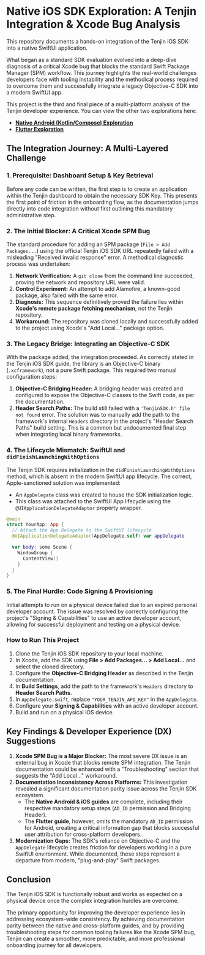 # Native iOS SDK Exploration: A Tenjin Integration & Xcode Bug Analysis

This repository documents a hands-on integration of the Tenjin iOS SDK into a native SwiftUI application.

What began as a standard SDK evaluation evolved into a deep-dive diagnosis of a critical Xcode bug that blocks the standard Swift Package Manager (SPM) workflow. This journey highlights the real-world challenges developers face with tooling instability and the methodical process required to overcome them and successfully integrate a legacy Objective-C SDK into a modern SwiftUI app.

This project is the third and final piece of a multi-platform analysis of the Tenjin developer experience. You can view the other two explorations here:
* [**Native Android (Kotlin/Compose) Exploration**](https://github.com/komangsidhiartha/tenjin-sdk-exploratory-android-compose)
* [**Flutter Exploration**](https://github.com/komangsidhiartha/tenjin_exploratory_sample_flutter)

## The Integration Journey: A Multi-Layered Challenge

### 1. Prerequisite: Dashboard Setup & Key Retrieval

Before any code can be written, the first step is to create an application within the Tenjin dashboard to obtain the necessary SDK Key. This presents the first point of friction in the onboarding flow, as the documentation jumps directly into code integration without first outlining this mandatory administrative step.

### 2. The Initial Blocker: A Critical Xcode SPM Bug

The standard procedure for adding an SPM package (`File > Add Packages...`) using the official Tenjin iOS SDK URL repeatedly failed with a misleading "Received invalid response" error. A methodical diagnostic process was undertaken:
1.  **Network Verification:** A `git clone` from the command line succeeded, proving the network and repository URL were valid.
2.  **Control Experiment:** An attempt to add Alamofire, a known-good package, also failed with the same error.
3.  **Diagnosis:** This sequence definitively proved the failure lies within **Xcode's remote package fetching mechanism**, not the Tenjin repository.
4.  **Workaround:** The repository was cloned locally and successfully added to the project using Xcode's "Add Local..." package option.

### 3. The Legacy Bridge: Integrating an Objective-C SDK

With the package added, the integration proceeded. As correctly stated in the Tenjin iOS SDK guide, the library is an Objective-C binary (`.xcframework`), not a pure Swift package. This required two manual configuration steps:
1.  **Objective-C Bridging Header:** A bridging header was created and configured to expose the Objective-C classes to the Swift code, as per the documentation.
2.  **Header Search Paths:** The build still failed with a `'TenjinSDK.h' file not found` error. The solution was to manually add the path to the framework's internal `Headers` directory in the project's "Header Search Paths" build setting. This is a common but undocumented final step when integrating local binary frameworks.

### 4. The Lifecycle Mismatch: SwiftUI and `didFinishLaunchingWithOptions`

The Tenjin SDK requires initialization in the `didFinishLaunchingWithOptions` method, which is absent in the modern SwiftUI app lifecycle. The correct, Apple-sanctioned solution was implemented:
* An `AppDelegate` class was created to house the SDK initialization logic.
* This class was attached to the SwiftUI App lifecycle using the `@UIApplicationDelegateAdaptor` property wrapper.

```swift
@main
struct YourApp: App {
  // Attach the App Delegate to the SwiftUI lifecycle
  @UIApplicationDelegateAdaptor(AppDelegate.self) var appDelegate

  var body: some Scene {
    WindowGroup {
      ContentView()
    }
  }
}
```

### 5. The Final Hurdle: Code Signing & Provisioning

Initial attempts to run on a physical device failed due to an expired personal developer account. The issue was resolved by correctly configuring the project's "Signing & Capabilities" to use an active developer account, allowing for successful deployment and testing on a physical device.

### How to Run This Project

1.  Clone the Tenjin iOS SDK repository to your local machine.
2.  In Xcode, add the SDK using **File > Add Packages... > Add Local...** and select the cloned directory.
3.  Configure the **Objective-C Bridging Header** as described in the Tenjin documentation.
4.  In **Build Settings**, add the path to the framework's `Headers` directory to **Header Search Paths**.
5.  In `AppDelegate.swift`, replace `"YOUR_TENJIN_API_KEY"` in the `AppDelegate`.
6.  Configure your **Signing & Capabilities** with an active developer account.
7.  Build and run on a physical iOS device.

## Key Findings & Developer Experience (DX) Suggestions

1.  **Xcode SPM Bug is a Major Blocker:** The most severe DX issue is an external bug in Xcode that blocks remote SPM integration. The Tenjin documentation could be enhanced with a "Troubleshooting" section that suggests the "Add Local..." workaround.
2.  **Documentation Inconsistency Across Platforms:** This investigation revealed a significant documentation parity issue across the Tenjin SDK ecosystem.
    * The **Native Android & iOS guides** are complete, including their respective mandatory setup steps (`AD_ID` permission and Bridging Header).
    * The **Flutter guide**, however, omits the mandatory `AD_ID` permission for Android, creating a critical information gap that blocks successful user attribution for cross-platform developers.
3.  **Modernization Gaps:** The SDK's reliance on Objective-C and the `AppDelegate` lifecycle creates friction for developers working in a pure SwiftUI environment. While documented, these steps represent a departure from modern, "plug-and-play" Swift packages.

## Conclusion

The Tenjin iOS SDK is functionally robust and works as expected on a physical device once the complex integration hurdles are overcome.

The primary opportunity for improving the developer experience lies in addressing ecosystem-wide consistency. By achieving documentation parity between the native and cross-platform guides, and by providing troubleshooting steps for common tooling failures like the Xcode SPM bug, Tenjin can create a smoother, more predictable, and more professional onboarding journey for all developers.
